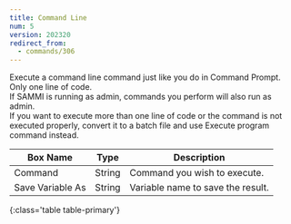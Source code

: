 ```yaml
---
title: Command Line
num: 5
version: 202320
redirect_from:
  - commands/306
---
```


Execute a command line command just like you do in Command Prompt. Only one line of code.\
If SAMMI is running as admin, commands you perform will also run as admin.\
If you want to execute more than one line of code or the command is not executed properly, convert it to a batch file and use Execute program command instead.


| Box Name | Type | Description |
|-------|--------|--------
|Command|	String	|Command you wish to execute.
|Save Variable As|String|Variable name to save the result.
{:class='table table-primary'}









